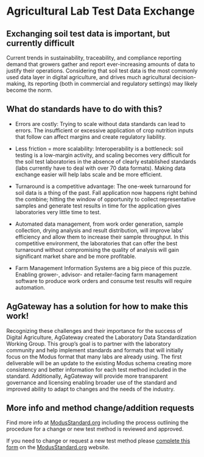 # Agricultural Lab Test Data Exchange

## Exchanging soil test data is important, but currently difficult
Current trends in sustainability, traceability, and compliance reporting demand that growers gather and report ever-increasing amounts of data to justify their operations. Considering that soil test data is the most commonly used data layer in digital agriculture, and drives much agricultural decision-making, its reporting (both in commercial and regulatory settings) may likely become the norm.

## What do standards have to do with this?

*	Errors are costly: Trying to scale without data standards can lead to errors. The insufficient or excessive application of crop nutrition inputs that follow can affect margins and create regulatory liability.

*	Less friction = more scalability: Interoperability is a bottleneck: soil testing is a low-margin activity, and scaling becomes very difficult for the soil test laboratories in the absence of clearly established standards (labs currently have to deal with over 70 data formats). Making data exchange easier will help labs scale and be more efficient.

*	Turnaround is a competitive advantage: The one-week turnaround for soil data is a thing of the past. Fall application now happens right behind the combine; hitting the window of opportunity to collect representative samples and generate test results in time for the application gives laboratories very little time to test. 

*	Automated data management, from work order generation, sample collection, drying analysis and result distribution, will improve labs’ efficiency and allow them to increase their sample throughput. In this competitive environment, the laboratories that can offer the best turnaround without compromising the quality of analysis will gain significant market share and be more profitable.

*	Farm Management Information Systems are a big piece of this puzzle. Enabling grower-, advisor- and retailer-facing farm management software to produce work orders and consume test results will require automation.

## AgGateway has a solution for how to make this work!
Recognizing these challenges and their importance for the success of Digital Agriculture, AgGateway created the Laboratory Data Standardization Working Group. This group’s goal is to partner with the laboratory community and help implement standards and formats that will initially focus on the Modus format that many labs are already using. The first deliverable will be an update to the existing Modus schema creating more consistency and better information for each test method included in the standard. Additionally, AgGateway will provide more transparent governance and licensing enabling broader use of the standard and improved ability to adapt to changes and the needs of the industry.

## More info and method change/addition requests
Find more info at [ModusStandard.org](http://modusstandard.org) including the process outlining the procedure for a change or new test method is reviewed and approved. 

If you need to change or request a new test method please [complete this form](https://aggateway.atlassian.net/l/cp/pb0wd1Ye) on the [ModusStandard.org](http://modusstandard.org) website.

